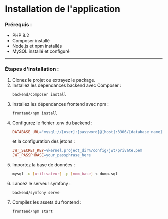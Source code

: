 # Installation de l'application

### Prérequis :
- PHP 8.2
- Composer installé
- Node.js et npm installés
- MySQL installé et configuré

---

### Étapes d'installation :
1. Clonez le projet ou extrayez le package.
2. Installez les dépendances backend avec Composer :
   ```bash
   backend/composer install
   ```
3. Installez les dépendances frontend avec npm :
   ```bash
   frontend/npm install
   ```
4. Configurez le fichier .env du backend :
   ```makefile
   DATABASE_URL="mysql://[user]:[password]@[host]:3306/[database_name]"
   ```
   et la configuration des jetons :
   ```makefile
   JWT_SECRET_KEY=%kernel.project_dir%/config/jwt/private.pem
   JWT_PASSPHRASE=your_passphrase_here
   ```
5. Importez la base de données :
   ```bash
   mysql -u [utilisateur] -p [nom_base] < dump.sql
   ```
6. Lancez le serveur symfony :
   ```bash
   backend/symfony serve
   ```
7. Compilez les assets du frontend :
   ```bash
   frontend/npm start
   ```
